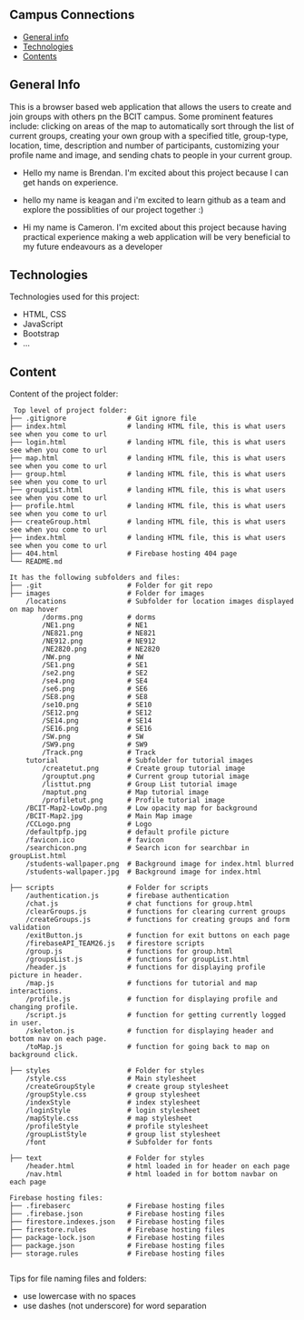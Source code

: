 ## Campus Connections

* [General info](#general-info)
* [Technologies](#technologies)
* [Contents](#content)

## General Info
This is a browser based web application that allows the users to create and join groups with others pn the BCIT campus. 
Some prominent features include: clicking on areas of the map to automatically sort through the list of current groups,
creating your own group with a specified title, group-type, location, time, description and number of participants,
customizing your profile name and image, and sending chats to people in your current group.

* Hello my name is Brendan. I'm excited about this project because I can get hands on experience.

* hello my name is keagan and i'm excited to learn github as a team and explore the possiblities of our project together :)

* Hi my name is Cameron. I'm excited about this project because having practical experience making a web application will be very beneficial to my future endeavours as a developer
	
## Technologies
Technologies used for this project:
* HTML, CSS
* JavaScript
* Bootstrap 
* ...
	
## Content
Content of the project folder:

```
 Top level of project folder: 
├── .gitignore               # Git ignore file
├── index.html               # landing HTML file, this is what users see when you come to url
├── login.html               # landing HTML file, this is what users see when you come to url
├── map.html                 # landing HTML file, this is what users see when you come to url
├── group.html               # landing HTML file, this is what users see when you come to url
├── groupList.html           # landing HTML file, this is what users see when you come to url
├── profile.html             # landing HTML file, this is what users see when you come to url
├── createGroup.html         # landing HTML file, this is what users see when you come to url
├── index.html               # landing HTML file, this is what users see when you come to url
├── 404.html                 # Firebase hosting 404 page
└── README.md

It has the following subfolders and files:
├── .git                     # Folder for git repo
├── images                   # Folder for images
    /locations               # Subfolder for location images displayed on map hover
        /dorms.png           # dorms
        /NE1.png             # NE1
        /NE821.png           # NE821
        /NE912.png           # NE912
        /NE2820.png          # NE2820
        /NW.png              # NW
        /SE1.png             # SE1
        /se2.png             # SE2
        /se4.png             # SE4
        /se6.png             # SE6
        /SE8.png             # SE8
        /se10.png            # SE10
        /SE12.png            # SE12
        /SE14.png            # SE14
        /SE16.png            # SE16
        /SW.png              # SW
        /SW9.png             # SW9
        /Track.png           # Track
    tutorial                 # Subfolder for tutorial images
        /createtut.png       # Create group tutorial image
        /grouptut.png        # Current group tutorial image
        /listtut.png         # Group List tutorial image
        /maptut.png          # Map tutorial image
        /profiletut.png      # Profile tutorial image
    /BCIT-Map2-LowOp.png     # Low opacity map for background
    /BCIT-Map2.jpg           # Main Map image
    /CCLogo.png              # Logo
    /defaultpfp.jpg          # default profile picture
    /favicon.ico             # favicon
    /searchicon.png          # Search icon for searchbar in groupList.html
    /students-wallpaper.png  # Background image for index.html blurred
    /students-wallpaper.jpg  # Background image for index.html

├── scripts                  # Folder for scripts
    /authentication.js       # firebase authentication
    /chat.js                 # chat functions for group.html
    /clearGroups.js          # functions for clearing current groups
    /createGroups.js         # functions for creating groups and form validation
    /exitButton.js           # function for exit buttons on each page
    /firebaseAPI_TEAM26.js   # firestore scripts
    /group.js                # functions for group.html
    /groupsList.js           # functions for groupList.html
    /header.js               # functions for displaying profile picture in header.
    /map.js                  # functions for tutorial and map interactions.
    /profile.js              # function for displaying profile and changing profile.
    /script.js               # function for getting currently logged in user.
    /skeleton.js             # function for displaying header and bottom nav on each page.
    /toMap.js                # function for going back to map on background click.

├── styles                   # Folder for styles
    /style.css               # Main stylesheet
    /createGroupStyle        # create group stylesheet
    /groupStyle.css          # group stylesheet
    /indexStyle              # index stylesheet
    /loginStyle              # login stylesheet
    /mapStyle.css            # map stylesheet
    /profileStyle            # profile stylesheet
    /groupListStyle          # group list stylesheet
    /font                    # Subfolder for fonts
                    
├── text                     # Folder for styles
    /header.html             # html loaded in for header on each page
    /nav.html                # html loaded in for bottom navbar on each page

Firebase hosting files: 
├── .firebaserc              # Firebase hosting files
├── .firebase.json           # Firebase hosting files
├── firestore.indexes.json   # Firebase hosting files
├── firestore.rules          # Firebase hosting files
├── package-lock.json        # Firebase hosting files
├── package.json             # Firebase hosting files
├── storage.rules            # Firebase hosting files


```

Tips for file naming files and folders:
* use lowercase with no spaces
* use dashes (not underscore) for word separation

